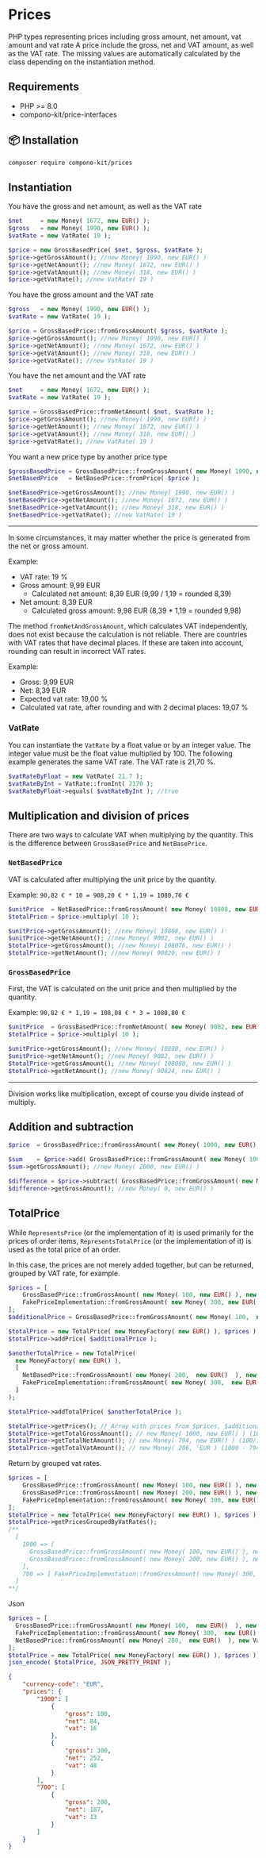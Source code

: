 # Prices

PHP types representing prices including gross amount, net amount, vat amount and vat rate A price include the gross, net and VAT amount, as well as the VAT rate. The missing values are automatically
calculated by the class depending on the instantiation method. 

## Requirements

* PHP >= 8.0
* compono-kit/price-interfaces

## 📦 Installation

```bash
composer require compono-kit/prices
```

## Instantiation

You have the gross and net amount, as well as the VAT rate

````PHP
$net     = new Money( 1672, new EUR() );
$gross   = new Money( 1990, new EUR() );
$vatRate = new VatRate( 19 );

$price = new GrossBasedPrice( $net, $gross, $vatRate );
$price->getGrossAmount(); //new Money( 1990, new EUR() )
$price->getNetAmount(); //new Money( 1672, new EUR() )
$price->getVatAmount(); //new Money( 318, new EUR() )
$price->getVatRate(); //new VatRate( 19 )
````

You have the gross amount and the VAT rate

````PHP
$gross   = new Money( 1990, new EUR() );
$vatRate = new VatRate( 19 );

$price = GrossBasedPrice::fromGrossAmount( $gross, $vatRate );
$price->getGrossAmount(); //new Money( 1990, new EUR() )
$price->getNetAmount(); //new Money( 1672, new EUR() )
$price->getVatAmount(); //new Money( 318, new EUR() )
$price->getVatRate(); //new VatRate( 19 )
````

You have the net amount and the VAT rate

````PHP
$net     = new Money( 1672, new EUR() );
$vatRate = new VatRate( 19 );

$price = GrossBasedPrice::fromNetAmount( $net, $vatRate );
$price->getGrossAmount(); //new Money( 1990, new EUR() )
$price->getNetAmount(); //new Money( 1672, new EUR() )
$price->getVatAmount(); //new Money( 318, new EUR() )
$price->getVatRate(); //new VatRate( 19 )
````

You want a new price type by another price type

````PHP
$grossBasedPrice = GrossBasedPrice::fromGrossAmount( new Money( 1990, new EUR() ), new VatRate(19) );
$netBasedPrice   = NetBasedPrice::fromPrice( $price );

$netBasedPrice->getGrossAmount(); //new Money( 1990, new EUR() )
$netBasedPrice->getNetAmount(); //new Money( 1672, new EUR() )
$netBasedPrice->getVatAmount(); //new Money( 318, new EUR() )
$netBasedPrice->getVatRate(); //new VatRate( 19 )
````

----
In some circumstances, it may matter whether the price is generated from the net or gross amount.

Example:

* VAT rate: 19 %
* Gross amount: 9,99 EUR
    * Calculated net amount: 8,39 EUR (9,99 / 1,19 = rounded 8,39)
* Net amount: 8,39 EUR
    * Calculated gross amount: 9,98 EUR (8,39 * 1,19 = rounded 9,98)

The method `fromNetAndGrossAmount`, which calculates VAT independently, does not exist because the calculation is not reliable. There are countries with VAT rates that have decimal places. If these are
taken into account, rounding can result in incorrect VAT rates.

Example:

* Gross: 9,99 EUR
* Net: 8,39 EUR
* Expected vat rate: 19,00 %
* Calculated vat rate, after rounding and with 2 decimal places: 19,07 %

### VatRate

You can instantiate the `VatRate` by a float value or by an integer value. The integer value must be the float value multiplied by 100. The following example generates the same VAT rate. The VAT rate
is 21,70 %.

````PHP
$vatRateByFloat = new VatRate( 21.7 );
$vatRateByInt = VatRate::fromInt( 2170 );
$vatRateByFloat->equals( $vatRateByInt ); //true
````

## Multiplication and division of prices

There are two ways to calculate VAT when multiplying by the quantity. This is the difference between `GrossBasedPrice` and `NetBasePrice`.

### `NetBasedPrice`

VAT is calculated after multiplying the unit price by the quantity.

Example: `90,82 € * 10 = 908,20 € * 1.19 = 1080,76 €`

````PHP
$unitPrice  = NetBasedPrice::fromGrossAmount( new Money( 10808, new EUR() ) );
$totalPrice = $price->multiply( 10 );

$unitPrice->getGrossAmount(); //new Money( 10808, new EUR() )
$unitPrice->getNetAmount(); //new Money( 9082, new EUR() )
$totalPrice->getGrossAmount(); //new Money( 108076, new EUR() )
$totalPrice->getNetAmount(); //new Money( 90820, new EUR() )
````

### `GrossBasedPrice`

First, the VAT is calculated on the unit price and then multiplied by the quantity.

Example: `90,82 € * 1,19 = 108,08 € * 3 = 1080,80 €`

````PHP
$unitPrice  = GrossBasedPrice::fromNetAmount( new Money( 9082, new EUR() ) );
$totalPrice = $price->multiply( 10 );

$unitPrice->getGrossAmount(); //new Money( 10808, new EUR() )
$unitPrice->getNetAmount(); //new Money( 9082, new EUR() )
$totalPrice->getGrossAmount(); //new Money( 108080, new EUR() )
$totalPrice->getNetAmount(); //new Money( 90824, new EUR() )
````

---
Division works like multiplication, except of course you divide instead of multiply.

## Addition and subtraction

````PHP
$price  = GrossBasedPrice::fromGrossAmount( new Money( 1000, new EUR() ) );

$sum    = $price->add( GrossBasedPrice::fromGrossAmount( new Money( 1000, new EUR() ) ) );
$sum->getGrossAmount(); //new Money( 2000, new EUR() )

$difference = $price->subtract( GrossBasedPrice::fromGrossAmount( new Money( 1000, new EUR() ) ) );
$difference->getGrossAmount(); //new Money( 0, new EUR() )
````

## TotalPrice

While `RepresentsPrice` (or the implementation of it) is used primarily for the prices of order items, `RepresentsTotalPrice` (or the implementation of it) is used as the total price of an order.

In this case, the prices are not merely added together, but can be returned, grouped by VAT rate, for example.

````PHP
$prices = [
    GrossBasedPrice::fromGrossAmount( new Money( 100, new EUR() ), new VatRate( 19 ) ),
    FakePriceImplementation::fromGrossAmount( new Money( 300, new EUR() ), new VatRate( 7 ) ),
];
$additionalPrice = GrossBasedPrice::fromGrossAmount( new Money( 100,  new EUR() ), new VatRate( 16.5 ) );

$totalPrice = new TotalPrice( new MoneyFactory( new EUR() ), $prices );
$totalPrice->addPrice( $additionalPrice );

$anotherTotalPrice = new TotalPrice( 
  new MoneyFactory( new EUR() ), 
  [ 
    NetBasedPrice::fromGrossAmount( new Money( 200,  new EUR()  ), new VatRate( 16.5 ) ),
    FakePriceImplementation::fromGrossAmount( new Money( 300,  new EUR() ), new VatRate( 16.5 ) ),
  ] 
);

$totalPrice->addTotalPrice( $anotherTotalPrice );

$totalPrice->getPrices(); // Array with prices from $prices, $additionalPrice and the prices from $anotherTotalPrice
$totalPrice->getTotalGrossAmount(); // new Money( 1000, new EUR() ) (100 + 300 + 100 + 200 + 300)
$totalPrice->getTotalNetAmount(); // new Money( 794, new EUR() ) (100/1,19 + 300/1,07 + (200 + 300)/1,165) 
$totalPrice->getTotalVatAmount(); // new Money( 206, 'EUR ) (1000 - 794)
````

Return by grouped vat rates.

````PHP
$prices = [
    GrossBasedPrice::fromGrossAmount( new Money( 100, new EUR() ), new VatRate( 19 ) ),
    GrossBasedPrice::fromGrossAmount( new Money( 200, new EUR() ), new VatRate( 19 ) ),
    FakePriceImplementation::fromGrossAmount( new Money( 300, new EUR() ), new VatRate( 7 ) ),
];
$totalPrice = new TotalPrice( new MoneyFactory( new EUR() ), $prices );
$totalPrice->getPricesGroupedByVatRates(); 
/** 
  [ 
    1900 => [ 
      GrossBasedPrice::fromGrossAmount( new Money( 100, new EUR() ), new VatRate( 19 ) ),
      GrossBasedPrice::fromGrossAmount( new Money( 200, new EUR() ), new VatRate( 19 ) ),
    ],
    700 => [ FakePriceImplementation::fromGrossAmount( new Money( 300, new EUR() ), new VatRate( 7 ) ) ]
  ]
**/
````

Json

````PHP
$prices = [
  GrossBasedPrice::fromGrossAmount( new Money( 100,  new EUR()  ), new VatRate( 19 ) ),
  FakePriceImplementation::fromGrossAmount( new Money( 300,  new EUR()  ), new VatRate( 19 ) ),
  NetBasedPrice::fromGrossAmount( new Money( 200,  new EUR()  ), new VatRate( 7 ) ),
];
$totalPrice = new TotalPrice( new MoneyFactory( new EUR() ), $prices );
json_encode( $totalPrice, JSON_PRETTY_PRINT ); 
````
````JSON
{
    "currency-code": "EUR",
    "prices": {
        "1900": [
            {
                "gross": 100,
                "net": 84,
                "vat": 16
            }, 
            {
                "gross": 300,
                "net": 252,
                "vat": 48
            }
        ],
        "700": [
            {
                "gross": 200,
                "net": 187,
                "vat": 13
            }
        ]
    }
}
````
